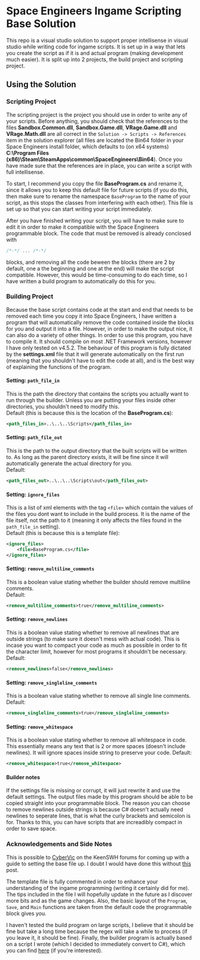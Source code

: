 # Space Engineers Ingame Scripting Base Solution

This repo is a visual studio solution to support proper intellisense in visual studio while writing code for ingame scripts. It is set up in a way that lets you create the script as if it is and actual program (making development much easier). It is split up into 2 projects, the build project and scripting project.

## Using the Solution

### Scripting Project

The scripting project is the project you should use in order to write any of your scripts. Before anything, you should check that the references to the files **Sandbox.Common.dll**, **Sandbox.Game.dll**, **VRage.Game.dll** and **VRage.Math.dll** are all correct in the `Solution -> Scripts -> References` item in the solution explorer (all files are located the Bin64 folder in your Space Engineers install folder, which defaults to (on x64 systems) **C:\Program Files (x86)\Steam\SteamApps\common\SpaceEngineers\Bin64**). Once you have made sure that the references are in place, you can write a script with full intellisense.

To start, I recommend you copy the file **BaseProgram.cs** and rename it, since it allows you to keep this default file for future scripts (if you do this, then make sure to rename the namespace `BaseProgram` to the name of your script, as this stops the classes from interfering with each other). This file is set up so that you can start writing your script immediately.

After you have finished writing your script, you will have to make sure to edit it in order to make it compatible with the Space Engineers programmable block. The code that must be removed is already conclosed with
```cs
/*-*/ ... /*-*/
```
blocks, and removing all the code beween the blocks (there are 2 by default, one a the beginning and one at the end) will make the script compatible. However, this would be time-consuming to do each time, so I have written a build program to automatically do this for you.

### Building Project

Because the base script contains code at the start and end that needs to be removed each time you copy it into Space Engineers, I have written a program that will automatically remove the code contained inside the blocks for you and output it into a file. However, in order to make the output nice, it can also do a variety of other things. In order to use this program, you have to compile it. It should compile on most .NET Framework versions, however I have only tested on v4.5.2.
The behaviour of this program is fully dictated by the **settings.xml** file that it will generate automatically on the first run (meaning that you shouldn't have to edit the code at all), and is the best way of explaining the functions of the program.

#### Setting: `path_file_in`

This is the path the directory that contains the scripts you actually want to run through the builder. Unless you are putting your files inside other directories, you shouldn't need to modify this.  
Default (this is because this is the location of the **BaseProgram.cs**):

```xml
<path_files_in>..\..\..\Scripts</path_files_in>
```

#### Setting: `path_file_out`

This is the path to the output directory that the built scripts will be written to. As long as the parent directory exists, it will be fine since it will automatically generate the actual directory for you.  
Default:

```xml
<path_files_out>..\..\..\Scripts\out</path_files_out>
```

#### Setting: `ignore_files`

This is a list of xml elements with the tag `<file>` which contain the values of the files you dont want to include in the build process. It is the name of the file itself, not the path to it (meaning it only affects the files found in the `path_file_in` setting).  
Default (this is because this is a template file):

```xml
<ignore_files>
    <file>BaseProgram.cs</file>
</ignore_files>
```

#### Setting: `remove_multiline_comments`

This is a boolean value stating whether the builder should remove multiline comments.  
Default:

```xml
<remove_multiline_comments>true</remove_multiline_comments>
```

#### Setting: `remove_newlines`

This is a boolean value stating whether to remove all newlines that are outside strings (to make sure it doesn't mess with actual code). This is incase you want to compact your code as much as possible in order to fit the character limit, however for most programs it shouldn't be necessary.  
Default:

```xml
<remove_newlines>false</remove_newlines>
```

#### Setting: `remove_singleline_comments`

This is a boolean value stating whether to remove all single line comments.  
Default:

```xml
<remove_singleline_comments>true</remove_singleline_comments>
```

#### Setting: `remove_whitespace`

This is a boolean value stating whether to remove all whitespace in code. This essentially means any text that is 2 or more spaces (doesn't include newlines). It will ignore spaces inside string to preserve your code.
Default:

```xml
<remove_whitespace>true</remove_whitespace>
```

#### Builder notes

If the settings file is missing or corrupt, it will just rewrite it and use the default settings. The output files made by this program should be able to be copied straight into your programmable block. The reason you can choose to remove newlines outside strings is because C# doesn't actually need newlines to seperate lines, that is what the curly brackets and semicolon is for. Thanks to this, you can have scripts that are increadibly compact in order to save space.

### Acknowledgements and Side Notes

This is possible to [CyberVic](http://forum.keenswh.com/members/cybervic.3115311/) on the KeenSWH forums for coming up with a guide to setting the base file up. I doubt I would have done this without [this](http://forum.keenswh.com/threads/guide-setting-up-visual-studio-for-programmable-block-scripting.7225319/) post.

The template file is fully commented in order to enhance your understanding of the ingame programming (writing it certainly did for me). The tips included in the file I will hopefully update in the future as I discover more bits and as the game changes. Also, the basic layout of the `Program`, `Save`, and `Main` functions are taken from the default code the programmable block gives you.

I haven't tested the build program on large scripts, I believe that it should be fine but take a long time because the regex will take a while to process (if you leave it, it should be fine). Finally, the builder program is actually based on a script I wrote (which I decided to immediately convert to C#), which you can find [here](https://gist.github.com/Gorea235/26c85a150d7f94c768960fcda9734014) (if you're interested).